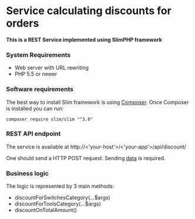 # Service calculating discounts for orders
**This is a REST Service implemented using SlimPHP framework**

### System Requirements

* Web server with URL rewriting
* PHP 5.5 or newer

### Software requirements

The best way to install Slim framework is using [Composer](https://getcomposer.org/).
Once Composer is installed you can run:

`composer require slim/slim "^3.0"`

### REST API endpoint

The service is available at http://<'your-host'>/<'your-app'>/api/discount/

One should send a HTTP POST request. Sending [data](
https://github.com/teamleadercrm/coding-test/blob/master/example-orders/order1.json) is required.


### Business logic

The logic is represented by 3 main methods:
* discountForSwitchesCategory(...$args)
* discountForToolsCategory(...$args)
* discountOnTotalAmount()



